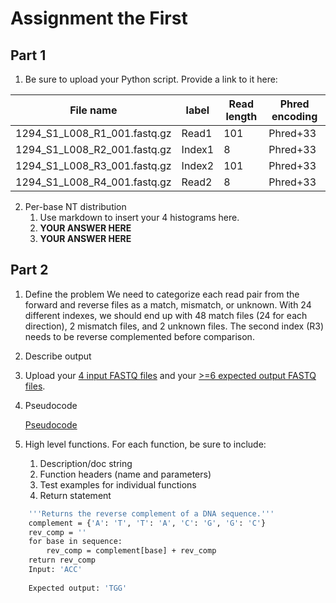 # Assignment the First

## Part 1
1. Be sure to upload your Python script. Provide a link to it here:

| File name | label | Read length | Phred encoding |
|---|---|---|---|
| 1294_S1_L008_R1_001.fastq.gz | Read1 |  101| Phred+33  |
| 1294_S1_L008_R2_001.fastq.gz | Index1 | 8 |  Phred+33 |
| 1294_S1_L008_R3_001.fastq.gz | Index2 | 101 |  Phred+33 |
| 1294_S1_L008_R4_001.fastq.gz | Read2 | 8 |  Phred+33 |

2. Per-base NT distribution
    1. Use markdown to insert your 4 histograms here.
    2. **YOUR ANSWER HERE**
    3. **YOUR ANSWER HERE**
    
## Part 2
1. Define the problem
   We need to categorize each read pair from the forward and reverse files as a match, mismatch, or unknown. With 24 different indexes, we should end up with 48 match files (24 for each direction), 2 mismatch files, and 2 unknown files. The second index (R3) needs to be reverse complemented before comparison.
2. Describe output 
3. Upload your [4 input FASTQ files](../TEST-input_FASTQ) and your [>=6 expected output FASTQ files](../TEST-output_FASTQ).
4. Pseudocode
    
    [Pseudocode](https://github.com/Mahmoud-56/Demultiplex/blob/master/pseudocode) 
5. High level functions. For each function, be sure to include:
    1. Description/doc string
    2. Function headers (name and parameters)
    3. Test examples for individual functions
    4. Return statement


```def reverse_complement(sequence: str) -> str:
    '''Returns the reverse complement of a DNA sequence.'''
    complement = {'A': 'T', 'T': 'A', 'C': 'G', 'G': 'C'}
    rev_comp = ''
    for base in sequence:
        rev_comp = complement[base] + rev_comp
    return rev_comp
    Input: 'ACC'
    
    Expected output: 'TGG' 
````

    